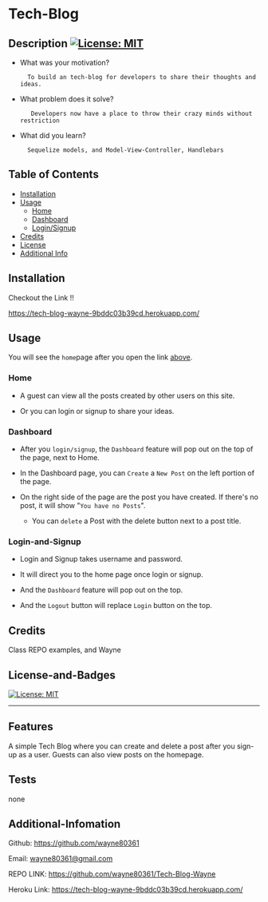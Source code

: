 # <Your-Project-Title>Tech-Blog

## Description [![License: MIT](https://img.shields.io/badge/License-MIT-yellow.svg)](https://opensource.org/licenses/MIT)

- What was your motivation?

        To build an tech-blog for developers to share their thoughts and ideas.

- What problem does it solve?

         Developers now have a place to throw their crazy minds without restriction

- What did you learn?

        Sequelize models, and Model-View-Controller, Handlebars

## Table of Contents

- [Installation](#installation)
- [Usage](#usage)
  - [Home](#home)
  - [Dashboard](#dashboard)
  - [Login/Signup](#login-and-signup)
- [Credits](#credits)
- [License](#license-and-badges)
- [Additional Info](#additional-infomation)

## Installation

Checkout the Link !!

https://tech-blog-wayne-9bddc03b39cd.herokuapp.com/

## Usage

You will see the `home`page after you open the link [above](https://tech-blog-wayne-9bddc03b39cd.herokuapp.com/).

### Home

- A guest can view all the posts created by other users on this site.

- Or you can login or signup to share your ideas.

### Dashboard

- After you `login/signup`, the `Dashboard` feature will pop out on the top of the page, next to Home.

- In the Dashboard page, you can `Create` a `New Post` on the left portion of the page.

- On the right side of the page are the post you have created. If there's no post, it will show "`You have no Posts`".

  - You can `delete` a Post with the delete button next to a post title.

### Login-and-Signup

- Login and Signup takes username and password.

- It will direct you to the home page once login or signup.

- And the `Dashboard` feature will pop out on the top.

- And the `Logout` button will replace `Login` button on the top.

## Credits

Class REPO examples, and Wayne

## License-and-Badges

[![License: MIT](https://img.shields.io/badge/License-MIT-yellow.svg)](https://opensource.org/licenses/MIT)

---

## Features

A simple Tech Blog where you can create and delete a post after you sign-up as a user.
Guests can also view posts on the homepage.

## Tests

none

## Additional-Infomation

Github: https://github.com/wayne80361

Email: wayne80361@gmail.com

REPO LINK: https://github.com/wayne80361/Tech-Blog-Wayne

Heroku Link: https://tech-blog-wayne-9bddc03b39cd.herokuapp.com/
